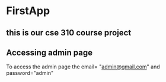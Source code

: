 # FirstApp
this is our cse 310 course project
---------
Accessing admin page
---------
To access the admin page the email= "admin@gmail.com" and password="admin"
